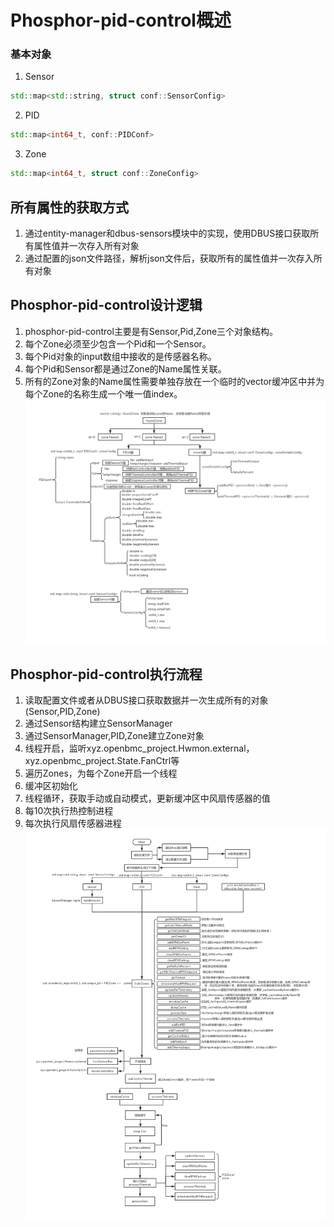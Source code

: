 # Phosphor-pid-control概述

### 基本对象
1. Sensor
```c++
std::map<std::string, struct conf::SensorConfig>
```
2. PID
```c++
std::map<int64_t, conf::PIDConf>
```
3. Zone
```c++
std::map<int64_t, struct conf::ZoneConfig>
```  
## 所有属性的获取方式
1. 通过entity-manager和dbus-sensors模块中的实现，使用DBUS接口获取所有属性值并一次存入所有对象  
2. 通过配置的json文件路径，解析json文件后，获取所有的属性值并一次存入所有对象  
## Phosphor-pid-control设计逻辑
1. phosphor-pid-control主要是有Sensor,Pid,Zone三个对象结构。  
2. 每个Zone必须至少包含一个Pid和一个Sensor。  
3. 每个Pid对象的input数组中接收的是传感器名称。  
4. 每个Pid和Sensor都是通过Zone的Name属性关联。  
5. 所有的Zone对象的Name属性需要单独存放在一个临时的vector缓冲区中并为每个Zone的名称生成一个唯一值index。
![phosphor-pid-control-1](img/phosphor-pid-control-1.jpg)
## Phosphor-pid-control执行流程
1. 读取配置文件或者从DBUS接口获取数据并一次生成所有的对象(Sensor,PID,Zone)  
2. 通过Sensor结构建立SensorManager  
3. 通过SensorManager,PID,Zone建立Zone对象  
4. 线程开启，监听xyz.openbmc_project.Hwmon.external，xyz.openbmc_project.State.FanCtrl等  
5. 遍历Zones，为每个Zone开启一个线程  
6. 缓冲区初始化  
7. 线程循环，获取手动或自动模式，更新缓冲区中风扇传感器的值  
8. 每10次执行热控制进程  
9. 每次执行风扇传感器进程  
![phosphor-pid-control-2](img/phosphor-pid-control-2.jpg)
